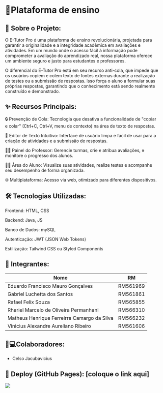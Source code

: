 # 🚀Plataforma de ensino 

## 📖 Sobre o Projeto:
O E-Tutor Pro é uma plataforma de ensino revolucionária, projetada para garantir a originalidade e a integridade acadêmica em avaliações e atividades. Em um mundo onde o acesso fácil à informação pode comprometer a avaliação do aprendizado real, nossa plataforma oferece um ambiente seguro e justo para estudantes e professores.

O diferencial do E-Tutor Pro está em seu recurso anti-cola, que impede que os usuários copiem e colem texto de fontes externas durante a realização de testes ou a submissão de respostas. Isso força o aluno a formular suas próprias respostas, garantindo que o conhecimento está sendo realmente construído e demonstrado.

## ✨ Recursos Principais:
🔒 Prevenção de Cola: Tecnologia que desativa a funcionalidade de "copiar e colar" (Ctrl+C, Ctrl+V, menu de contexto) na área de texto de respostas.

📝 Editor de Texto Intuitivo: Interface de usuário limpa e fácil de usar para a criação de atividades e a submissão de respostas.

👨‍🏫 Painel do Professor: Gerencie turmas, crie e atribua avaliações, e monitore o progresso dos alunos.

👩‍🎓 Área do Aluno: Visualize suas atividades, realize testes e acompanhe seu desempenho de forma organizada.

🌐 Multiplataforma: Acesso via web, otimizado para diferentes dispositivos.

## 🛠️ Tecnologias Utilizadas:
Frontend: HTML, CSS

Backend: Java, JS

Banco de Dados: mySQL

Autenticação: JWT (JSON Web Tokens)

Estilização: Tailwind CSS ou Styled Components

## 👥 Integrantes:

| Nome            | RM       |
|-----------------|----------|
| Eduardo Francisco Mauro Gonçalves | RM561969 |
| Gabriel Luchetta dos Santos | RM561861 |
| Rafael Felix Souza | RM565855 |
| Rhariel Marcelo de Oliveira Permanhani | RM566310 |
| Matheus Henrique Ferreirra Camargo da Silva | RM566232 |
| Vinicius Alexandre Aureliano Ribeiro | RM561606 |

## 🐸💻Colaboradores:
- Celso Jacubavicius
##
## 🔗 Deploy (GitHub Pages): [coloque o link aqui]
![](https://media3.giphy.com/media/v1.Y2lkPTc5MGI3NjExNWMxbnNzd25oNWp0NDB2dnVnc3hhdTNnajh4Y2p4MGhqbDkza3c2cSZlcD12MV9pbnRlcm5hbF9naWZfYnlfaWQmY3Q9Zw/L1R1tvI9svkIWwpVYr/giphy.gif)

